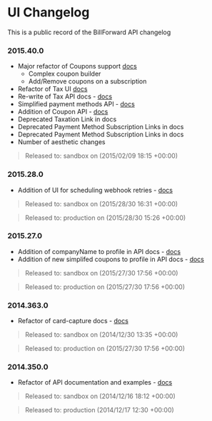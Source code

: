 UI Changelog
=============

This is a public record of the BillForward API changelog

### 2015.40.0 

-   Major refactor of Coupons support [docs](https://app-sandbox.billforward.net/#/coupons/add)
    * Complex coupon builder
    * Add/Remove coupons on a subscription
-   Refactor of Tax UI [docs](https://app-sandbox.billforward.net/#/setup/taxation/strategies)
-   Re-write of Tax API docs - [docs](https://app-sandbox.billforward.net/#/api/method/taxation-strategies)
-   Simplified payment methods API - [docs](https://app-sandbox.billforward.net/#/api/method/payment-methods)
-   Addition of Coupon API - [docs](https://app-sandbox.billforward.net/#/api/method/coupons)
-   Deprecated Taxation Link in docs
-   Deprecated Payment Method Subscription Links in docs
-   Deprecated Payment Method Subscription Links in docs
-   Number of aesthetic changes

>   Released to: sandbox on (2015/02/09 18:15 +00:00)


### 2015.28.0 

-   Addition of UI for scheduling webhook retries - [docs](https://app.billforward.net/#/setup/personal/notifications)

>   Released to: sandbox on (2015/28/30 16:31 +00:00)

>   Released to: production on (2015/28/30 15:26 +00:00)

### 2015.27.0 

-   Addition of companyName to profile in API docs - [docs](https://app.billforward.net/#/api/method/profiles)
-   Addition of new simplifed coupons to profile in API docs - [docs](https://app.billforward.net/#/api/method/coupons)

>   Released to: sandbox on (2015/27/30 17:56 +00:00)

>   Released to: production on (2015/27/30 17:56 +00:00)


### 2014.363.0 

-   Refactor of card-capture docs - [docs](https://app-sandbox.billforward.net/#/api/)

>   Released to: sandbox on (2014/12/30 13:35 +00:00)

>   Released to: production on (2015/27/30 17:56 +00:00)

### 2014.350.0 

-   Refactor of API documentation and examples - [docs](https://app-sandbox.billforward.net/#/api/)

>   Released to: sandbox on (2014/12/16 18:12 +00:00)

>   Released to: production (2014/12/17 12:30 +00:00)​

